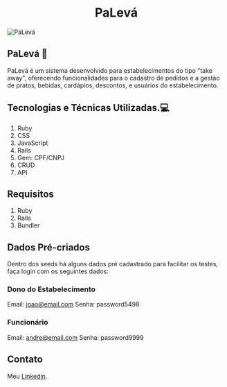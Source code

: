 <h1 align="center">PaLevá</h1>

![PaLevá](https://github.com/user-attachments/assets/c14684df-6ea4-465a-a7a4-ef5cae5bb552)

## PaLevá 🍕

PaLevá é um sistema desenvolvido para estabelecimentos do tipo "take away", oferecendo funcionalidades para o cadastro de pedidos e a gestão de pratos, bebidas, cardápios, descontos, e usuários do estabelecimento.

## Tecnologias e Técnicas Utilizadas.💻

1. Ruby
2. CSS
3. JavaScript
4. Rails
5. Gem: CPF/CNPJ
6. CRUD
7. API

## Requisitos

1. Ruby
2. Rails
3. Bundler

## Dados Pré-criados 

Dentro dos seeds há alguns dados pré cadastrado para facilitar os testes, faça login com os seguintes dados:

### Dono do Estabelecimento

Email: joao@email.com
Senha: password5498

### Funcionário

Email: andre@email.com
Senha: password9999

## Contato
Meu <a href="https://www.linkedin.com/in/thiago-gois-ba26b1238/" target="_blank">Linkedin</a>.
